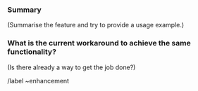 <!---
Please read this!

Before opening a new issue, make sure to skim through the documentation.
--->

### Summary

(Summarise the feature and try to provide a usage example.)

### What is the current workaround to achieve the same functionality?

(Is there already a way to get the job done?)

/label ~enhancement
